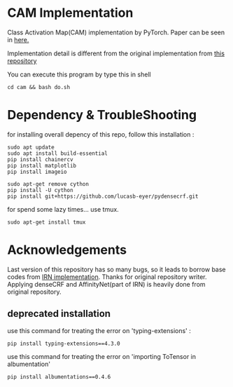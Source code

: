 # CAM Implementation

Class Activation Map(CAM) implementation by PyTorch. Paper can be seen in [here.](https://arxiv.org/abs/1512.04150)

Implementation detail is different from the original implementation from [this repository](https://github.com/zhoubolei/CAM)

You can execute this program by type this in shell

```
cd cam && bash do.sh
```


# Dependency & TroubleShooting


for installing overall depency of this repo, follow this installation : 

```
sudo apt update
sudo apt install build-essential
pip install chainercv
pip install matplotlib
pip install imageio

sudo apt-get remove cython
pip install -U cython
pip install git+https://github.com/lucasb-eyer/pydensecrf.git
```

for spend some lazy times... use tmux.

```
sudo apt-get install tmux
```


# Acknowledgements

Last version of this repository has so many bugs, so it leads to borrow base codes from [IRN implementation](https://github.com/jiwoon-ahn/irn). Thanks for original repository writer. Applying denseCRF and AffinityNet(part of IRN) is heavily done from original repository.

## deprecated installation

use this command for treating the error on 'typing-extensions' : 

`pip install typing-extensions==4.3.0`

use this command for treating the error on 'importing ToTensor in albumentation'

`pip install albumentations==0.4.6`